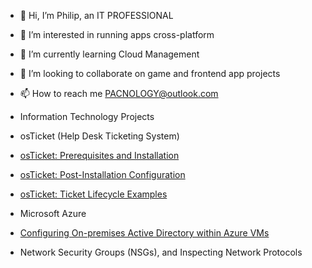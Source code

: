 - 👋 Hi, I’m Philip, an IT PROFESSIONAL
- 👀 I’m interested in running apps cross-platform
- 🌱 I’m currently learning Cloud Management
- 💞️ I’m looking to collaborate on game and frontend app projects
- 📫 How to reach me PACNOLOGY@outlook.com

- Information Technology Projects
- osTicket (Help Desk Ticketing System)
- [osTicket: Prerequisites and Installation](https://github.com/PACNOLOGY/osTicket-Prerequisites-and-Installation)
- [osTicket: Post-Installation Configuration](https://github.com/PACNOLOGY/osTicket---Post-Install-Configuration)
- [osTicket: Ticket Lifecycle Examples](https://github.com/PACNOLOGY/osTicket-Ticket-Lifecycle-Examples)
- Microsoft Azure
- [Configuring On-premises Active Directory within Azure VMs](https://github.com/PACNOLOGY/Configuring-On-premises-Active-Directory-within-Azure-VMs)
- Network Security Groups (NSGs), and Inspecting Network Protocols
<!---
PACNOLOGY/PACNOLOGY is a ✨ special ✨ repository because its `README.md` (this file) appears on your GitHub profile.
You can click the Preview link to take a look at your changes.
--->
